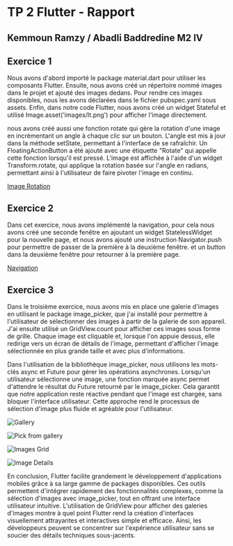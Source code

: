 # TP 2 Flutter - Rapport

## Kemmoun Ramzy / Abadli Baddredine M2 IV

## Exercice 1

Nous avons d'abord importé le package material.dart pour utiliser les composants Flutter. Ensuite, nous avons créé un répertoire nommé images dans le projet et ajouté des images dedans. Pour rendre ces images disponibles, nous les avons déclarées dans le fichier pubspec.yaml sous assets. Enfin, dans notre code Flutter, nous avons créé un widget Stateful et utilisé Image.asset('images/It.png') pour afficher l'image directement.

nous avons créé aussi une fonction rotate qui gère la rotation d'une image en incrémentant un angle à chaque clic sur un bouton. L'angle est mis à jour dans la méthode setState, permettant à l'interface de se rafraîchir. Un FloatingActionButton a été ajouté avec une étiquette "Rotate" qui appelle cette fonction lorsqu'il est pressé. L'image est affichée à l'aide d'un widget Transform.rotate, qui applique la rotation basée sur l'angle en radians, permettant ainsi à l'utilisateur de faire pivoter l'image en continu.

[Image Rotation](https://cdn.discordapp.com/attachments/951922266369851422/1299378651346899025/image.png?ex=671cfc2b&is=671baaab&hm=c58799494ff4cb38a75323c85304642c928a777af5d2de07699739b9e0a9b230&)

## Exercice 2

Dans cet exercice, nous avons implémenté la navigation, pour cela nous avons créé une seconde fenêtre en ajoutant un widget StatelessWidget pour la nouvelle page, et nous avons ajouté une instruction Navigator.push pour permettre de passer de la première à la deuxième fenêtre. et un button dans la deuxième fenêtre pour retourner à la première page.

[Navigation](https://cdn.discordapp.com/attachments/951922266369851422/1299378710767599646/image.png?ex=671cfc39&is=671baab9&hm=9d62930a5bb216be1da9124e19276799c748680da14dc3a504a517c703940d28&)

## Exercice 3

Dans le troisième exercice, nous avons mis en place une galerie d'images en utilisant le package image_picker, que j'ai installé pour permettre à l'utilisateur de sélectionner des images à partir de la galerie de son appareil. J'ai ensuite utilisé un GridView.count pour afficher ces images sous forme de grille. Chaque image est cliquable et, lorsque l'on appuie dessus, elle redirige vers un écran de détails de l'image, permettant d'afficher l'image sélectionnée en plus grande taille et avec plus d'informations.

Dans l'utilisation de la bibliothèque image_picker, nous utilisons les mots-clés async et Future pour gérer les opérations asynchrones. Lorsqu'un utilisateur sélectionne une image, une fonction marquée async permet d'attendre le résultat du Future retourné par le image_picker. Cela garantit que notre application reste réactive pendant que l'image est chargée, sans bloquer l'interface utilisateur. Cette approche rend le processus de sélection d'image plus fluide et agréable pour l'utilisateur.

![Gallery](./slides/Screenshot%202024-10-25%20152724.png)

![Pick from gallery](./slides/Screenshot%202024-10-25%20152740.png)

![Images Grid](./slides/Screenshot%202024-10-25%20152751.png)

![Image Details](./slides/Screenshot%202024-10-25%20152759.png)

En conclusion, Flutter facilite grandement le développement d'applications mobiles grâce à sa large gamme de packages disponibles. Ces outils permettent d'intégrer rapidement des fonctionnalités complexes, comme la sélection d'images avec image_picker, tout en offrant une interface utilisateur intuitive. L'utilisation de GridView pour afficher des galeries d'images montre à quel point Flutter rend la création d'interfaces visuellement attrayantes et interactives simple et efficace. Ainsi, les développeurs peuvent se concentrer sur l'expérience utilisateur sans se soucier des détails techniques sous-jacents.
